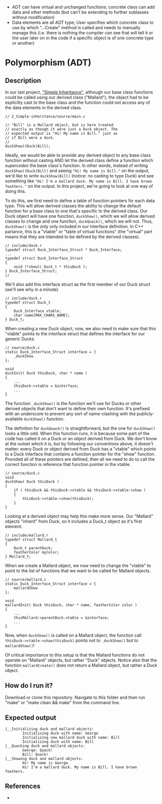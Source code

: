 - ADT can have virtual and unchanged functions; concrete class can add data and other methods (but can't be extending to further sublasses without modification)
- Data elements are all ADT type; User specifies which concrete class to use by which "...Create" method is called and needs to manually manage this (i.e. there is nothing the compiler can see that will tell it or the user later on in the code if a specific object is of one concrete type or another)

# Polymorphism (ADT)

## Description

In our last project, ["Simple Inheritance"](https://github.com/nathancharlesjones/Comparison-of-OOP-techniques-in-C/tree/main/2_Simple-inheritance), although our base class functions could be called using our derived class ("Mallard"), the object had to be explicitly cast to the base class and the function could not access any of the data elements in the derived class.

```
// 2_Simple-inheritance/source/main.c

// "Bill" is a Mallard object, but is here treated
// exactly as though it were just a Duck object. The
// expected output is "Hi! My name is Bill." just as
// if Bill were a duck.
//
duckShow((Duck)Bill);
```

Ideally, we would be able to provide any derived object to any base class function without casting AND let the derived class define a function which _supercedes_ the base class's function. In other words, instead of writing `duckShow((Duck)Bill)` and seeing `"Hi! My name is Bill."` on the output, we'd like to write `duckShow(Bill)` (notice: no casting to type Duck) and see something like `"Hi! I'm a mallard duck. My name is Bill. I have brown feathers."` on the output. In this project, we're going to look at one way of doing this.

To do this, we first need to define a table of function pointers for each data type. This will allow derived classes the ability to change the default function for a base class to one that's specific to the derived class. Our Duck object will have one function, `duckShow()`, which we will allow derived classes to change and one function, `duckQuack()`, which we will not. Thus, `duckShow()` is the only only included in our interface definition. In C++ parlance, this is a "vtable" or "table of virtual functions" (the "virtual" part means that they are intended to be defined by the derived classes).

```
// include/duck.r
typedef struct Duck_Interface_Struct * Duck_Interface;
...
typedef struct Duck_Interface_Struct
{
    void (*show)( Duck_t * thisDuck );
} Duck_Interface_Struct;
//
```

We'll also add this interface struct as the first member of our Duck struct (we'll see why in a minute).

```
// include/duck.r
typedef struct Duck_t
{
    Duck_Interface vtable;
    char name[MAX_CHARS_NAME];
} Duck_t;
```

When creating a new Duck object, now, we also need to make sure that this "vtable" points to the interface struct that defines the interface for our generic Ducks.

```
// source/duck.c
static Duck_Interface_Struct interface = {
    _duckShow
};

void
duckInit( Duck thisDuck, char * name )
{
    ...
    thisDuck->vtable = &interface;
    ...
}
```

The function `_duckShow()` is the function we'll use for Ducks or other derived objects that don't want to define their own function. It's prefixed with an underscore to prevent any sort of name-clashing with the publicly-available `duckShow()` function.

The definition for `duckQuack()` is straightforward, but the one for `duckShow()` looks a little odd. When this function runs, it is because some part of the code has called it on a Duck _or_ an object derived from Duck. We don't know at the outset which it is, but by following our conventions above, it doesn't matter: every Duck or object derived from Duck has a "vtable" which points to a Duck interface that contains a function pointer for the "show" function. Provided all of these pointers are defined, then all we need to do to call the correct function is reference that function pointer in the vtable.

```
// source/duck.c
void
duckShow( Duck thisDuck )
{
    if ( thisDuck && thisDuck->vtable && thisDuck->vtable->show )
    {
        thisDuck->vtable->show(thisDuck);
    }
}
```

Looking at a derived object may help this make more sense. Our "Mallard" objects "inherit" from Duck, so it includes a Duck_t object as it's first element.

```
// include/mallard.r
typedef struct Mallard_t
{
    Duck_t parentDuck;
    featherColor myColor;
} Mallard_t;
```

When we create a Mallard object, we now need to change the "vtable" to point to the list of functions that we want to be called for Mallard objects.

```
// source/mallard.c
static Duck_Interface_Struct interface = {
    mallardShow
};

void
mallardInit( Duck thisDuck, char * name, featherColor color )
{
    ...
    thisMallard->parentDuck.vtable = &interface;
    ...
}
```

Now, when `duckShow()` is called on a Mallard object, the function call `thisDuck->vtable->show(thisDuck)` points not to `_duckShow()` but to `mallardShow()`!

Of critical importance to this setup is that the Mallard functions do not operate on "Mallard" objects, but rather "Duck" objects. Notice also that the function `mallardCreate()` does not return a Mallard object, but rather a Duck object.

## How do I run it?

Download or clone this repository. Navigate to this folder and then run "make" or "make clean && make" from the command line.

## Expected output

```
|__Initializing duck and mallard objects:
        Initializing duck with name: George
        Initializing new mallard duck with name: Bill
        Initializing duck with name: Bill
|__Quacking duck and mallard objects:
        George: Quack!
        Bill: Quack!
|__Showing duck and mallard objects:
        Hi! My name is George.
        Hi! I'm a mallard duck. My name is Bill. I have brown feathers.
```

## References
- 